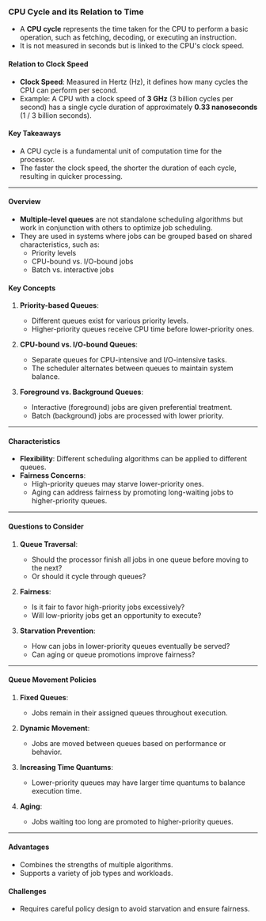 ### CPU Cycle and its Relation to Time

- A **CPU cycle** represents the time taken for the CPU to perform a basic operation, such as fetching, decoding, or executing an instruction.
- It is not measured in seconds but is linked to the CPU's clock speed.

#### Relation to Clock Speed
- **Clock Speed**: Measured in Hertz (Hz), it defines how many cycles the CPU can perform per second.
- Example: A CPU with a clock speed of **3 GHz** (3 billion cycles per second) has a single cycle duration of approximately **0.33 nanoseconds** (1 / 3 billion seconds).

#### Key Takeaways
- A CPU cycle is a fundamental unit of computation time for the processor.
- The faster the clock speed, the shorter the duration of each cycle, resulting in quicker processing.


-----------------------------------------------------------------------------------------------------------------------------------------------------------------------

#### Overview
- **Multiple-level queues** are not standalone scheduling algorithms but work in conjunction with others to optimize job scheduling.
- They are used in systems where jobs can be grouped based on shared characteristics, such as:
  - Priority levels
  - CPU-bound vs. I/O-bound jobs
  - Batch vs. interactive jobs

#### Key Concepts
1. **Priority-based Queues**:
   - Different queues exist for various priority levels.
   - Higher-priority queues receive CPU time before lower-priority ones.

2. **CPU-bound vs. I/O-bound Queues**:
   - Separate queues for CPU-intensive and I/O-intensive tasks.
   - The scheduler alternates between queues to maintain system balance.

3. **Foreground vs. Background Queues**:
   - Interactive (foreground) jobs are given preferential treatment.
   - Batch (background) jobs are processed with lower priority.

---

#### Characteristics
- **Flexibility**: Different scheduling algorithms can be applied to different queues.
- **Fairness Concerns**:
  - High-priority queues may starve lower-priority ones.
  - Aging can address fairness by promoting long-waiting jobs to higher-priority queues.

---

#### Questions to Consider
1. **Queue Traversal**:
   - Should the processor finish all jobs in one queue before moving to the next?
   - Or should it cycle through queues?

2. **Fairness**:
   - Is it fair to favor high-priority jobs excessively?
   - Will low-priority jobs get an opportunity to execute?

3. **Starvation Prevention**:
   - How can jobs in lower-priority queues eventually be served?
   - Can aging or queue promotions improve fairness?

---

#### Queue Movement Policies
1. **Fixed Queues**:
   - Jobs remain in their assigned queues throughout execution.
   
2. **Dynamic Movement**:
   - Jobs are moved between queues based on performance or behavior.

3. **Increasing Time Quantums**:
   - Lower-priority queues may have larger time quantums to balance execution time.

4. **Aging**:
   - Jobs waiting too long are promoted to higher-priority queues.

---

#### Advantages
- Combines the strengths of multiple algorithms.
- Supports a variety of job types and workloads.

#### Challenges
- Requires careful policy design to avoid starvation and ensure fairness.
